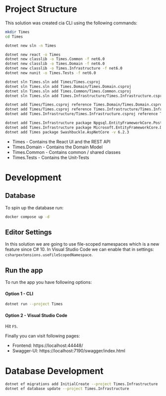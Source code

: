# Project Structure
This solution was created cia CLI using the following commands:
```sh
mkdir Times
cd Times

dotnet new sln -n Times

dotnet new react -o Times
dotnet new classlib -o Times.Common -f net6.0
dotnet new classlib -o Times.Domain -f net6.0
dotnet new classlib -o Times.Infrastructure -f net6.0
dotnet new nunit -o Times.Tests -f net6.0

dotnet sln Times.sln add Times/Times.csproj
dotnet sln Times.sln add Times.Domain/Times.Domain.csproj
dotnet sln Times.sln add Times.Common/Times.Common.csproj
dotnet sln Times.sln add Times.Infrastructure/Times.Infrastructure.csproj

dotnet add Times/Times.csproj reference Times.Domain/Times.Domain.csproj
dotnet add Times/Times.csproj reference Times.Infrastructure/Times.Infrastructure.csproj
dotnet add Times.Infrastructure/Times.Infrastructure.csproj reference Times.Domain/Times.Domain.csproj

dotnet add Times.Infrastructure package Npgsql.EntityFrameworkCore.PostgreSQL
dotnet add Times.Infrastructure package Microsoft.EntityFrameworkCore.Design
dotnet add Times package Swashbuckle.AspNetCore -v 6.2.3
```

* Times - Contains the React UI and the REST API
* Times.Domain - Contains the Domain Model
* Times.Common - Contains common / shared classes
* Times.Tests - Contains the Unit-Tests

# Development
## Database
To spin up the database run:
```sh
docker compose up -d
```
## Editor Settings
In this solution we are going to use file-scoped namespaces which is a new feature since C# 10.
In Visual Studio Code we can enable that in settings: `csharpextensions.useFileScopedNamespace`.
## Run the app
To run the app you have following options:
#### Option 1 - CLI
```sh
dotnet run --project Times
```
#### Option 2 - Visual Studio Code
Hit `F5`.

Finally you can visit following pages:
* Frontend: https://localhost:44448/
* Swagger-UI: https://localhost:7190/swagger/index.html
# Database Development
```sh
dotnet ef migrations add InitialCreate --project Times.Infrastructure
dotnet ef database update --project Times.Infrastructure
```

